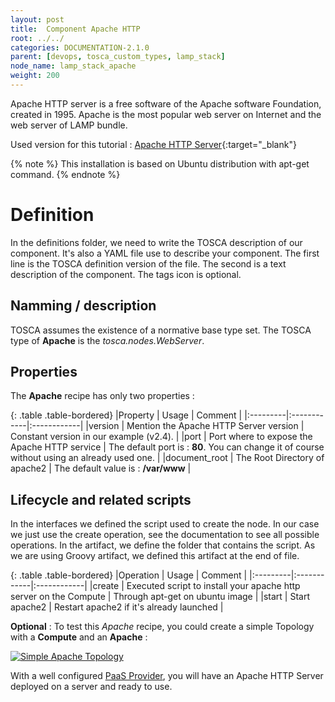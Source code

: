```yaml
---
layout: post
title:  Component Apache HTTP
root: ../../
categories: DOCUMENTATION-2.1.0
parent: [devops, tosca_custom_types, lamp_stack]
node_name: lamp_stack_apache
weight: 200
---
```

Apache HTTP server is a free software of the Apache software Foundation, created in 1995. Apache is the most popular web server on Internet and the web server of LAMP bundle.

Used version for this tutorial : [Apache HTTP Server](https://github.com/alien4cloud/samples/tree/master/apache){:target="_blank"}

{% note %}
This installation is based on Ubuntu distribution with apt-get command.
{% endnote %}

# Definition

In the definitions folder, we need to write the TOSCA description of our component. It's also a YAML file use to describe your component. The first line is the TOSCA definition version of the file. The second is a text description of the component. The tags icon is optional.

## Namming / description

<div data-gist="https://gist.github.com/OresteVisari/fadc6e7504c804922f8d.js"></div>

TOSCA assumes the existence of a normative base type set. The TOSCA type of **Apache** is the *tosca.nodes.WebServer*.

## Properties

The **Apache** recipe has only two properties :

<div data-gist="https://gist.github.com/OresteVisari/050034534980988a21e1.js"></div>

{: .table .table-bordered}
|Property  | Usage | Comment |
|:---------|:------------|:------------|
|version  | Mention the Apache HTTP Server version | Constant version in our example (v2.4). |
|port  | Port where to expose the Apache HTTP service | The default port is : **80**. You can change it of course without using an already used one. |
|document_root | The Root Directory of apache2 | The default value is : **/var/www** |

## Lifecycle and related scripts

In the interfaces we defined the script used to create the node. In our case we just use the create operation, see the documentation to see all possible operations. In the artifact, we define the folder that contains the script. As we are using Groovy artifact, we defined this artifact at the end of file.

<div data-gist="https://gist.github.com/OresteVisari/34eac7137dbcf5a60c05.js"></div>

{: .table .table-bordered}
|Operation  | Usage | Comment |
|:---------|:------------|:------------|
|create  | Executed script to install your apache http server on the Compute | Through apt-get on ubuntu image |
|start | Start apache2 | Restart apache2 if it's already launched |

**Optional** : To test this *Apache* recipe, you could create a simple Topology with a **Compute** and an **Apache** :

[![Simple Apache Topology](../../images/developer_guide/small-apache-topology.png)](../../images/developer_guide/small-apache-topology.png)

With a well configured [PaaS Provider](#/documentation/2.1.0/orchestrators/cloudify4_driver/install_config.html), you will have an Apache HTTP Server deployed on a server and ready to use.
